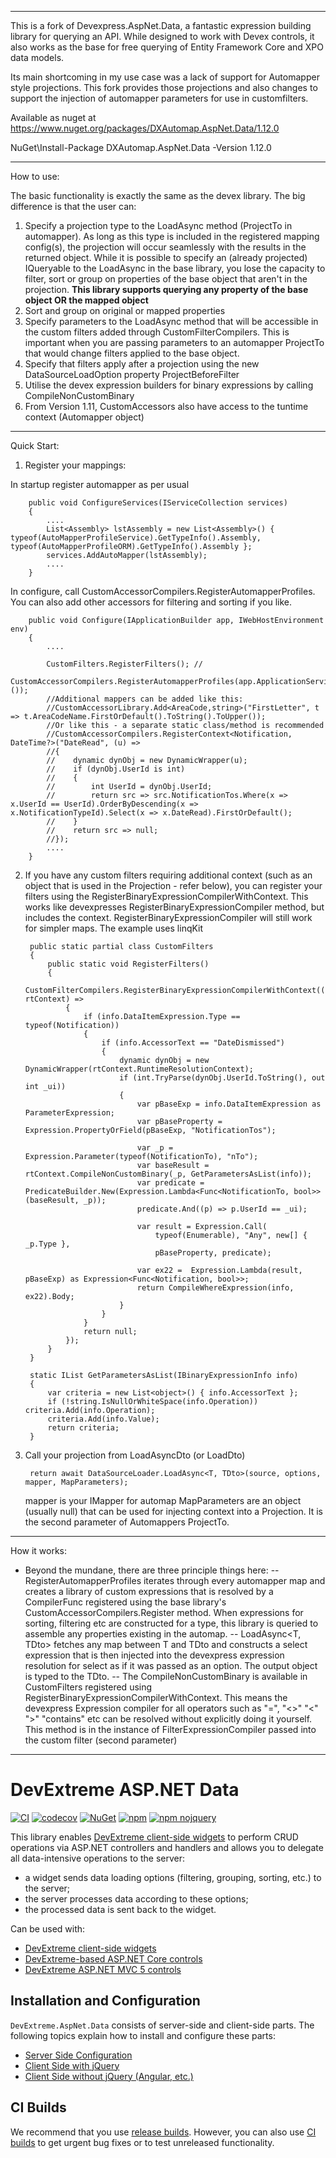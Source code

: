**********************************************************************************************************************************************

This is a fork of Devexpress.AspNet.Data, a fantastic expression building library for querying an API. While designed to work with Devex controls, it also works as the base for free querying of Entity Framework Core and XPO data models.

Its main shortcoming in my use case was a lack of support for Automapper style projections. This fork provides those projections and also changes to support the injection of automapper parameters for use in customfilters.

Available as nuget at https://www.nuget.org/packages/DXAutomap.AspNet.Data/1.12.0

NuGet\Install-Package DXAutomap.AspNet.Data -Version 1.12.0

**********************************************************************************************************************************************

How to use:

The basic functionality is exactly the same as the devex library. The big difference is that the user can:
1. Specify a projection type to the LoadAsync method (ProjectTo in automapper). As long as this type is included in the registered mapping config(s), the projection will occur seamlessly with the results in the returned object. While it is possible to specify an (already projected) IQueryable to the LoadAsync in the base library, you lose the capacity to filter, sort or group on properties of the base object that aren't in the projection. **This library supports querying any property of the base object OR the mapped object**
2. Sort and group on original or mapped properties
3. Specify parameters to the LoadAsync method that will be accessible in the custom filters added through CustomFilterCompilers. This is important when you are passing parameters to an automapper ProjectTo that would change filters applied to the base object.
4. Specify that filters apply after a projection using the new DataSourceLoadOption property ProjectBeforeFilter
5. Utilise the devex expression builders for binary expressions by calling CompileNonCustomBinary
6. From Version 1.11, CustomAccessors also have access to the tuntime context (Automapper object)


**********************************************************************************************************************************************

Quick Start:
1. Register your mappings:

In startup register automapper as per usual
    
        public void ConfigureServices(IServiceCollection services)
        {
            ....
            List<Assembly> lstAssembly = new List<Assembly>() { typeof(AutoMapperProfileService).GetTypeInfo().Assembly, typeof(AutoMapperProfileORM).GetTypeInfo().Assembly };
            services.AddAutoMapper(lstAssembly);
            ....
        }

In configure, call CustomAccessorCompilers.RegisterAutomapperProfiles. You can also add other accessors for filtering and sorting if you like.

        public void Configure(IApplicationBuilder app, IWebHostEnvironment env)
        {
            ....

            CustomFilters.RegisterFilters(); //
            CustomAccessorCompilers.RegisterAutomapperProfiles(app.ApplicationServices.GetService<IMapper>());
            //Additional mappers can be added like this:
            //CustomAccessorLibrary.Add<AreaCode,string>("FirstLetter", t => t.AreaCodeName.FirstOrDefault().ToString().ToUpper());
            //Or like this - a separate static class/method is recommended
            //CustomAccessorCompilers.RegisterContext<Notification, DateTime?>("DateRead", (u) =>
            //{
            //    dynamic dynObj = new DynamicWrapper(u);
            //    if (dynObj.UserId is int)
            //    {
            //        int UserId = dynObj.UserId;
            //        return src => src.NotificationTos.Where(x => x.UserId == UserId).OrderByDescending(x => x.NotificationTypeId).Select(x => x.DateRead).FirstOrDefault();
            //    }
            //    return src => null;
            //});
            ....
        }

2. If you have any custom filters requiring additional context (such as an object that is used in the Projection - refer below), you can register your filters using the RegisterBinaryExpressionCompilerWithContext. This works like devexpresses RegisterBinaryExpressionCompiler method, but includes the context. RegisterBinaryExpressionCompiler will still work for simpler maps. The example uses linqKit



		public static partial class CustomFilters
		{
			public static void RegisterFilters()
			{
				CustomFilterCompilers.RegisterBinaryExpressionCompilerWithContext((info, rtContext) =>
				{
					if (info.DataItemExpression.Type == typeof(Notification))
					{
						if (info.AccessorText == "DateDismissed")
						{
							dynamic dynObj = new DynamicWrapper(rtContext.RuntimeResolutionContext);
							if (int.TryParse(dynObj.UserId.ToString(), out int _ui))
							{
								var pBaseExp = info.DataItemExpression as ParameterExpression;
								var pBaseProperty = Expression.PropertyOrField(pBaseExp, "NotificationTos");

								var _p = Expression.Parameter(typeof(NotificationTo), "nTo");
								var baseResult = rtContext.CompileNonCustomBinary(_p, GetParametersAsList(info));
								var predicate = PredicateBuilder.New(Expression.Lambda<Func<NotificationTo, bool>>(baseResult, _p));
								predicate.And((p) => p.UserId == _ui);

								var result = Expression.Call(
									typeof(Enumerable), "Any", new[] { _p.Type },
									pBaseProperty, predicate);

								var ex22 =  Expression.Lambda(result, pBaseExp) as Expression<Func<Notification, bool>>;
								return CompileWhereExpression(info, ex22).Body;
							}
						}
					}
					return null;
				});
			}
		}

        static IList GetParametersAsList(IBinaryExpressionInfo info)
        {
            var criteria = new List<object>() { info.AccessorText };
            if (!string.IsNullOrWhiteSpace(info.Operation)) criteria.Add(info.Operation);
            criteria.Add(info.Value);
            return criteria;
        }

3. Call your projection from LoadAsyncDto (or LoadDto)

        return await DataSourceLoader.LoadAsync<T, TDto>(source, options, mapper, MapParameters);
    
    mapper is your IMapper for automap
    MapParameters are an object (usually null) that can be used for injecting context into a Projection. It is the second parameter of Automappers ProjectTo.



**********************************************************************************************************************************************

How it works:
- Beyond the mundane, there are three principle things here:
-- RegisterAutomapperProfiles iterates through every automapper map and creates a library of custom expressions that is resolved by a CompilerFunc registered using the base library's CustomAccessorCompilers.Register method. When expressions for sorting, filtering etc are constructed for a type, this library is queried to assemble any properties existing in the automap.
-- LoadAsync<T, TDto> fetches any map between T and TDto and constructs a select expression that is then injected into the devexpress expression resolution for select as if it was passed as an option. The output object is typed to the TDto.
-- The CompileNonCustomBinary is available in CustomFilters registered using RegisterBinaryExpressionCompilerWithContext. This means the devexpress Expression compiler for all operators such as "=", "<>" "<" ">" "contains" etc can be resolved without explicitly doing it yourself. This method is in the instance of FilterExpressionCompiler passed into the custom filter (second parameter)

**********************************************************************************************************************************************




# DevExtreme ASP.NET Data

[![CI](https://github.com/DevExpress/DevExtreme.AspNet.Data/actions/workflows/ci.yml/badge.svg?branch=master&event=push)](https://github.com/DevExpress/DevExtreme.AspNet.Data/actions/workflows/ci.yml)
[![codecov](https://codecov.io/gh/DevExpress/DevExtreme.AspNet.Data/branch/master/graph/badge.svg)](https://codecov.io/gh/DevExpress/DevExtreme.AspNet.Data)
[![NuGet](https://img.shields.io/nuget/v/DevExtreme.AspNet.Data.svg?maxAge=43200)](https://www.nuget.org/packages/DevExtreme.AspNet.Data)
[![npm](https://img.shields.io/npm/v/devextreme-aspnet-data.svg?maxAge=43200)](https://www.npmjs.com/package/devextreme-aspnet-data)
[![npm nojquery](https://img.shields.io/npm/v/devextreme-aspnet-data-nojquery.svg?maxAge=43200&label=npm+nojquery)](https://www.npmjs.com/package/devextreme-aspnet-data-nojquery)

This library enables [DevExtreme client-side widgets](https://js.devexpress.com) to perform CRUD operations via ASP.NET controllers and handlers and allows you to delegate all data-intensive operations to the server:

* a widget sends data loading options (filtering, grouping, sorting, etc.) to the server;
* the server processes data according to these options;
* the processed data is sent back to the widget.

Can be used with:

* [DevExtreme client-side widgets](https://js.devexpress.com)
* [DevExtreme-based ASP.NET Core controls](https://docs.devexpress.com/AspNetCore/400263)
* [DevExtreme ASP.NET MVC 5 controls](https://docs.devexpress.com/DevExtremeAspNetMvc/400943/)

## Installation and Configuration

`DevExtreme.AspNet.Data` consists of server-side and client-side parts. The following topics explain how to install and configure these parts:

- [Server Side Configuration](docs/server-side-configuration.md)
- [Client Side with jQuery](docs/client-side-with-jquery.md)
- [Client Side without jQuery (Angular, etc.)](docs/client-side-without-jquery.md)

## CI Builds

We recommend that you use [release builds](https://github.com/DevExpress/DevExtreme.AspNet.Data/releases). However, you can also use [CI builds](docs/using-ci-builds.md) to get urgent bug fixes or to test unreleased functionality.
